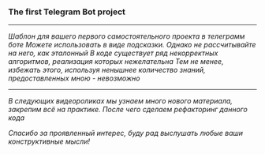 ### The first Telegram Bot project

___

_Шаблон для вашего первого самостоятельного проекта в телеграмм боте_
_Можете использовать в виде подсказки. Однако не рассчитывайте на него, как эталонный_
_В коде существует ряд некорректных алгоритмов, реализация которых нежелательна_
_Тем не менее, избежать этого, используя ненышнее количество знаний, предоставленных мною - невозможно_

___

_В следующих видеороликах мы узнаем много нового материала, закрепим всё на практике. После чего сделаем рефакторинг данного кода_


_Спасибо за проявленный интерес, буду рад выслушать любые ваши конструктивные мысли!_